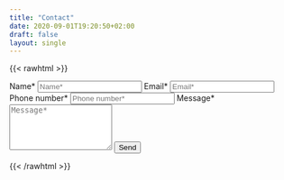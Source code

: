 ```yaml
---
title: "Contact"
date: 2020-09-01T19:20:50+02:00
draft: false
layout: single
---
```

{{< rawhtml >}}

<script type="text/javascript">var submitted=false;</script>
<iframe name="hidden_iframe" id="hidden_iframe" style="display:none;" onload="if(submitted) {window.location='{{< sitebaseurl >}}/thankyou';}"></iframe>
<form action="https://docs.google.com/forms/d/e/1FAIpQLSeeI9Hdii17tyQrm2nrhWJ_j8UPYsb9K9M_A7OWu0j4OnOuvg/formResponse" method="post" target="hidden_iframe" onsubmit="submitted=true">
  <label>Name* </label>
  <input type="text" placeholder="Name*" class="form-input" required" name="entry.2039676782" >
  <label>Email* </label>
  <input type="text" placeholder="Email*" class="form-input" required" name="entry.413230110">
  <label>Phone number* </label>
  <input type="text"placeholder="Phone number*" class="form-input" required" name="entry.790601705">
  <label>Message* </label>
  <textarea rows="5" placeholder="Message*" class="form-input" required" name="entry.1569744971"></textarea>
  <button type="submit">Send</button>
</form>

{{< /rawhtml >}}
